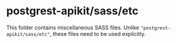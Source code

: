 # postgrest-apikit/sass/etc

This folder contains miscellaneous SASS files. Unlike `"postgrest-apikit/sass/etc"`, these files
need to be used explicitly.
